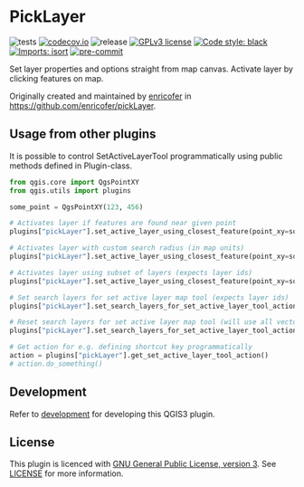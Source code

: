 # PickLayer

![tests](https://github.com/nlsfi/pickLayer/workflows/Tests/badge.svg)
[![codecov.io](https://codecov.io/github/nlsfi/pickLayer/coverage.svg?branch=main)](https://codecov.io/github/nlsfi/pickLayer?branch=main)
![release](https://github.com/nlsfi/pickLayer/workflows/Release/badge.svg)
[![GPLv3 license](https://img.shields.io/badge/License-GPLv3-blue.svg)](http://perso.crans.org/besson/LICENSE.html)
[![Code style: black](https://img.shields.io/badge/code%20style-black-000000.svg)](https://github.com/psf/black)
[![Imports: isort](https://img.shields.io/badge/%20imports-isort-%231674b1?style=flat&labelColor=ef8336)](https://pycqa.github.io/isort/)
[![pre-commit](https://img.shields.io/badge/pre--commit-enabled-brightgreen?logo=pre-commit&logoColor=white)](https://github.com/pre-commit/pre-commit)

Set layer properties and options straight from map canvas. Activate layer by clicking
features on map.

Originally created and maintained by [enricofer](https://github.com/enricofer)
in <https://github.com/enricofer/pickLayer>.

## Usage from other plugins

It is possible to control SetActiveLayerTool programmatically using public methods
defined in Plugin-class.

```python
from qgis.core import QgsPointXY
from qgis.utils import plugins

some_point = QgsPointXY(123, 456)

# Activates layer if features are found near given point
plugins["pickLayer"].set_active_layer_using_closest_feature(point_xy=some_point)

# Activates layer with custom search radius (in map units)
plugins["pickLayer"].set_active_layer_using_closest_feature(point_xy=some_point, search_radius=100)

# Activates layer using subset of layers (expects layer ids)
plugins["pickLayer"].set_active_layer_using_closest_feature(point_xy=some_point, search_layers=["layer-1", "layer-2"])

# Set search layers for set active layer map tool (expects layer ids)
plugins["pickLayer"].set_search_layers_for_set_active_layer_tool_action(search_layers=["layer-1", "layer-2"])

# Reset search layers for set active layer map tool (will use all vector layers in project)
plugins["pickLayer"].set_search_layers_for_set_active_layer_tool_action(search_layers=None)

# Get action for e.g. defining shortcut key programmatically
action = plugins["pickLayer"].get_set_active_layer_tool_action()
# action.do_something()

```

## Development

Refer to [development](docs/development.md) for developing this QGIS3 plugin.

## License

This plugin is licenced with
[GNU General Public License, version 3](https://www.gnu.org/licenses/gpl-3.0.html).
See [LICENSE](LICENSE) for more information.
